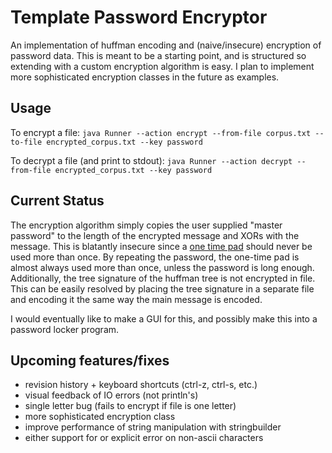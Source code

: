 Template Password Encryptor
===========================

An implementation of huffman encoding and (naive/insecure) encryption of password data. This is meant to be a starting point, and is structured so extending with a custom encryption algorithm is easy. I plan to implement more sophisticated encryption classes in the future as examples.

Usage
-----

To encrypt a file:
`java Runner --action encrypt --from-file corpus.txt --to-file encrypted_corpus.txt --key password`

To decrypt a file (and print to stdout):
`java Runner --action decrypt --from-file encrypted_corpus.txt --key password`

Current Status
--------------

The encryption algorithm simply copies the user supplied "master password" to the length of the encrypted message and XORs with the message. This is blatantly insecure since a [one time pad](http://en.wikipedia.org/wiki/One-time_pad) should never be used more than once. By repeating the password, the one-time pad is almost always used more than once, unless the password is long enough. Additionally, the tree signature of the huffman tree is not encrypted in file. This can be easily resolved by placing the tree signature in a separate file and encoding it the same way the main message is encoded.

I would eventually like to make a GUI for this, and possibly make this into a password locker program.

Upcoming features/fixes
------------------------
- revision history + keyboard shortcuts (ctrl-z, ctrl-s, etc.)
- visual feedback of IO errors (not println's)
- single letter bug (fails to encrypt if file is one letter)
- more sophisticated encryption class
- improve performance of string manipulation with stringbuilder
- either support for or explicit error on non-ascii characters